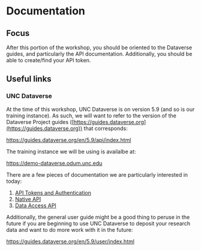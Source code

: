 # Documentation

## Focus

After this portion of the workshop, you should be oriented to the Dataverse guides, and particularly the API documentation. Additionally, you should be able to create/find your API token. 

## Useful links

### UNC Dataverse

At the time of this workshop, UNC Dataverse is on version 5.9 (and so is our training instance).
As such, we will want to refer to the version of the Dataverse Project guides ([https://guides.dataverse.org](https://guides.dataverse.org)) that corresponds:

https://guides.dataverse.org/en/5.9/api/index.html

The training instance we will be using is availalbe at:

https://demo-dataverse.odum.unc.edu

There are a few pieces of documentation we are particularly interested in today:

1. [API Tokens and Authentication](https://guides.dataverse.org/en/5.9/api/auth.html)
2. [Native API](https://guides.dataverse.org/en/5.9/api/native-api.html)
3. [Data Access API](https://guides.dataverse.org/en/5.9/api/dataaccess.html)

Additionally, the general user guide might be a good thing to peruse in the future if you are beginning to use UNC Dataverse to deposit your research data and want to do more work with it in the future: 

https://guides.dataverse.org/en/5.9/user/index.html
